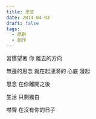 ```yaml
---
title: 思念
date: 2014-04-03
draft: false
tags:
  - 原創
  - 創作
---
```

習慣望著
你
離去的方向

無邊的思念
就在起漣漪的
心底
漫起

思念
在你離開之後

生活
只剩獨白 

噤聲 
在沒有你的日子